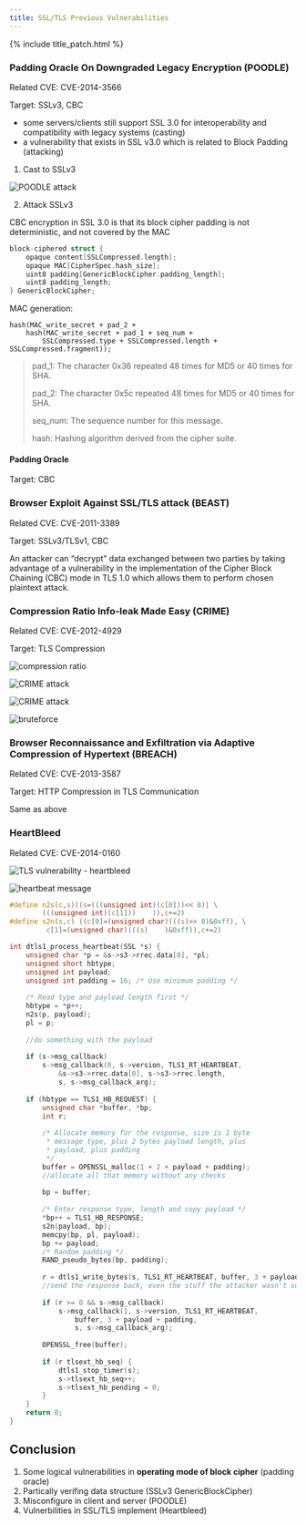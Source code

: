 ```yaml
---
title: SSL/TLS Previous Vulnerabilities
---
```

{% include title_patch.html %}

### Padding Oracle On Downgraded Legacy Encryption (POODLE)

Related CVE: CVE-2014-3566

Target: SSLv3, CBC

- some servers/clients still support SSL 3.0 for interoperability and compatibility with legacy systems (casting)
- a vulnerability that exists in SSL v3.0 which is related to Block Padding (attacking)



1. Cast to SSLv3

![POODLE attack](https://d3eaqdewfg2crq.cloudfront.net/wp-content/uploads/2017/01/image29.png)

2. Attack SSLv3

CBC encryption in SSL 3.0 is that its block cipher padding is not deterministic, and not covered by the MAC

```c
block-ciphered struct {
	opaque content[SSLCompressed.length];
	opaque MAC[CipherSpec.hash_size];
	uint8 padding[GenericBlockCipher.padding_length];
	uint8 padding_length;
} GenericBlockCipher;
```

MAC generation:

```
hash(MAC_write_secret + pad_2 +
	hash(MAC_write_secret + pad_1 + seq_num +
		SSLCompressed.type + SSLCompressed.length + SSLCompressed.fragment));
```

> pad_1:  The character 0x36 repeated 48 times for MD5 or 40 times for SHA.
>
> pad_2:  The character 0x5c repeated 48 times for MD5 or 40 times for SHA.
>
> seq_num:  The sequence number for this message.
>
> hash:  Hashing algorithm derived from the cipher suite.

#### Padding Oracle

Target: CBC



### Browser Exploit Against SSL/TLS attack (BEAST)

Related CVE: CVE-2011-3389

Target: SSLv3/TLSv1, CBC

An attacker can “decrypt” data exchanged between two parties by taking advantage of a vulnerability in the implementation of the Cipher Block Chaining (CBC) mode in TLS 1.0 which allows them to perform chosen plaintext attack.



### Compression Ratio Info-leak Made Easy (CRIME)

Related CVE: CVE-2012-4929

Target: TLS Compression

![compression ratio](https://d3eaqdewfg2crq.cloudfront.net/wp-content/uploads/2017/01/image14.png)

![CRIME attack](https://d3eaqdewfg2crq.cloudfront.net/wp-content/uploads/2017/01/image02-1.png)

![CRIME attack](https://d3eaqdewfg2crq.cloudfront.net/wp-content/uploads/2017/01/image02-1.png)

![bruteforce](https://d3eaqdewfg2crq.cloudfront.net/wp-content/uploads/2017/01/image08.png)



### Browser Reconnaissance and Exfiltration via Adaptive Compression of Hypertext (BREACH)

Related CVE: CVE-2013-3587

Target: HTTP Compression in TLS Communication

Same as above



### HeartBleed

Related CVE: CVE-2014-0160

![TLS vulnerability - heartbleed](https://d3eaqdewfg2crq.cloudfront.net/wp-content/uploads/2017/01/image07.png)

![heartbeat message](https://d3eaqdewfg2crq.cloudfront.net/wp-content/uploads/2017/01/image10.png)

```c
#define n2s(c,s)((s=(((unsigned int)(c[0]))<< 8)| \
		(((unsigned int)(c[1]))    )),c+=2)
#define s2n(s,c) ((c[0]=(unsigned char)(((s)>> 8)&0xff), \
		 c[1]=(unsigned char)(((s)    )&0xff)),c+=2)

int dtls1_process_heartbeat(SSL *s) {
	unsigned char *p = &s->s3->rrec.data[0], *pl;
    unsigned short hbtype;
    unsigned int payload;
    unsigned int padding = 16; /* Use minimum padding */
 
    /* Read type and payload length first */
	hbtype = *p++;
    n2s(p, payload);
    pl = p;
 
	//do something with the payload
 
    if (s->msg_callback)
        s->msg_callback(0, s->version, TLS1_RT_HEARTBEAT,
            &s->s3->rrec.data[0], s->s3->rrec.length,
            s, s->msg_callback_arg);
 
    if (hbtype == TLS1_HB_REQUEST) {
        unsigned char *buffer, *bp;
        int r;
 
        /* Allocate memory for the response, size is 1 byte
         * message type, plus 2 bytes payload length, plus
         * payload, plus padding
         */
		buffer = OPENSSL_malloc(1 + 2 + payload + padding);
		//allocate all that memory without any checks
        
        bp = buffer;
 
        /* Enter response type, length and copy payload */
        *bp++ = TLS1_HB_RESPONSE;
        s2n(payload, bp);
        memcpy(bp, pl, payload);
        bp += payload;
        /* Random padding */
        RAND_pseudo_bytes(bp, padding);
 
		r = dtls1_write_bytes(s, TLS1_RT_HEARTBEAT, buffer, 3 + payload + padding);
		//send the response back, even the stuff the attacker wasn't supposed to see
 
        if (r >= 0 && s->msg_callback)
            s->msg_callback(1, s->version, TLS1_RT_HEARTBEAT,
                buffer, 3 + payload + padding,
                s, s->msg_callback_arg);
 
        OPENSSL_free(buffer);
 
        if (r tlsext_hb_seq) {
            dtls1_stop_timer(s);
            s->tlsext_hb_seq++;
            s->tlsext_hb_pending = 0;
        }
	}
    return 0;
}
```



## Conclusion

1. Some logical vulnerabilities in **operating mode of block cipher** (padding oracle)
2. Partically verifing data structure (SSLv3 GenericBlockCipher)
3. Misconfigure in client and server (POODLE)
4. Vulnerbilities in SSL/TLS implement (Heartbleed)